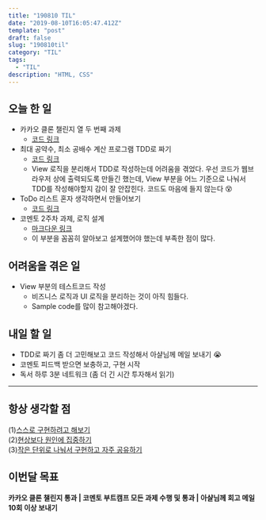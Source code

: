 ```yaml
---
title: "190810 TIL"
date: "2019-08-10T16:05:47.412Z"
template: "post"
draft: false
slug: "190810til"
category: "TIL"
tags:
  - "TIL"
description: "HTML, CSS"
---
```


## 오늘 한 일

- 카카오 클론 챌린지 열 두 번째 과제
  - [코드 링크](https://codesandbox.io/s/blueprint-3x52q)
- 최대 공약수, 최소 공배수 계산 프로그램 TDD로 짜기
  - [코드 링크](https://github.com/Junkim93/js_TDD-practice/blob/master/Calculator_GCD%26LCM/index.html)
  - View 로직을 분리해서 TDD로 작성하는데 어려움을 겪었다. 우선 코드가 웹브라우저 상에 출력되도록 만들긴 했는데, View 부분을 어느 기준으로 나눠서 TDD를 작성해야할지 감이 잘 안잡힌다. 코드도 마음에 들지 않는다 😵
- ToDo 리스트 혼자 생각하면서 만들어보기
  - [코드 링크](https://github.com/Junkim93/js_TDD-practice/blob/master/ToDo/src/index.js)
- 코멘토 2주차 과제, 로직 설계
  - [마크다운 링크](https://github.com/Junkim93/commento/blob/master/KIMHYUNJUN/로그인_로직.md)
  - 이 부분을 꼼꼼히 알아보고 설계했어야 했는데 부족한 점이 많다.

## 어려움을 겪은 일

- View 부분의 테스트코드 작성
  - 비즈니스 로직과 UI 로직을 분리하는 것이 아직 힘들다.
  - Sample code를 많이 참고해야겠다.

## 내일 할 일

- TDD로 짜기 좀 더 고민해보고 코드 작성해서 아샬님께 메일 보내기 😭
- 코멘토 피드백 받으면 보충하고, 구현 시작
- 독서 하루 3분 네트워크 (좀 더 긴 시간 투자해서 읽기)

---



## 항상 생각할 점

(1)<u>스스로 구현하려고 해보기</u> <br>(2)<u>현상보다 원인에 집중하기</u> <br>(3)<u>작은 단위로 나눠서 구현하고 자주 공유하기</u>



## 이번달 목표

**카카오 클론 챌린지 통과 | 코멘토 부트캠프 모든 과제 수행 및 통과 | 아샬님께 회고 메일 10회 이상 보내기**

